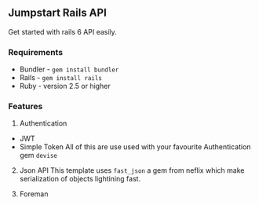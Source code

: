 ## Jumpstart Rails API
Get started with rails 6 API easily.

### Requirements
- Bundler - `gem install bundler`
- Rails - `gem install rails`
- Ruby - version 2.5 or higher

### Features
1. Authentication
 - JWT
 - Simple Token
 All of this are use used with your favourite Authentication gem `devise`

2. Json API
This template uses `fast_json` a gem from neflix which make serialization of objects lightining fast.

3. Foreman
